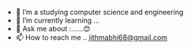 



- 🔭 I’m a studying computer science and engineering 
- 🌱 I’m currently learning ...
- 💬 Ask me about :......😊
- 📫 How to reach me .. jithmabhi68@gmail.com





